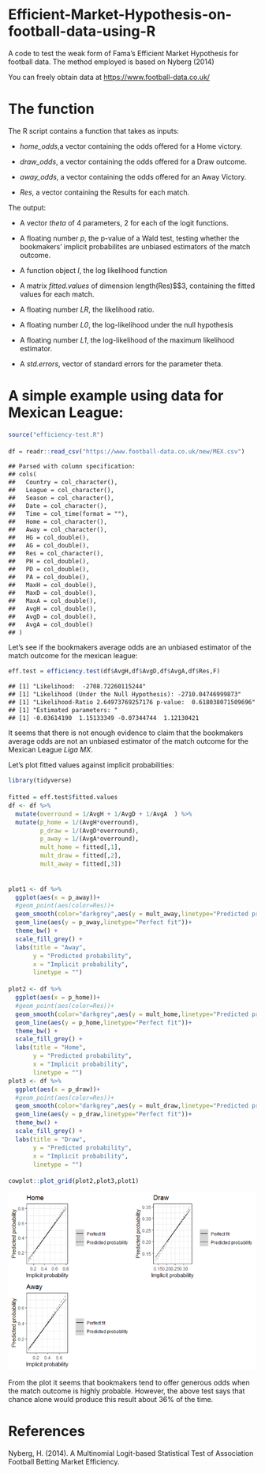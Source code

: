 Efficient-Market-Hypothesis-on-football-data-using-R
================

A code to test the weak form of Fama’s Efficient Market Hypothesis for
football data. The method employed is based on Nyberg (2014)

You can freely obtain data at <https://www.football-data.co.uk/>

# The function

The R script contains a function that takes as inputs:

  - *home\_odds*,a vector containing the odds offered for a Home
    victory.

  - *draw\_odds*, a vector containing the odds offered for a Draw
    outcome.

  - *away\_odds*, a vector containing the odds offered for an Away
    Victory.

  - *Res*, a vector containing the Results for each match.

The output:

  - A vector *theta* of 4 parameters, 2 for each of the logit functions.

  - A floating number *p*, the p-value of a Wald test, testing whether
    the bookmakers’ implicit probabilites are unbiased estimators of the
    match outcome.

  - A function object *l*, the log likelihood function

  - A matrix *fitted.values* of dimension length(Res)$$3, containing the
    fitted values for each match.

  - A floating number *LR*, the likelihood ratio.

  - A floating number *L0*, the log-likelihood under the null hypothesis

  - A floating number *L1*, the log-likelihood of the maximum likelihood
    estimator.

  - A *std.errors*, vector of standard errors for the parameter theta.

# A simple example using data for Mexican League:

``` r
source("efficiency-test.R")

df = readr::read_csv("https://www.football-data.co.uk/new/MEX.csv")
```

    ## Parsed with column specification:
    ## cols(
    ##   Country = col_character(),
    ##   League = col_character(),
    ##   Season = col_character(),
    ##   Date = col_character(),
    ##   Time = col_time(format = ""),
    ##   Home = col_character(),
    ##   Away = col_character(),
    ##   HG = col_double(),
    ##   AG = col_double(),
    ##   Res = col_character(),
    ##   PH = col_double(),
    ##   PD = col_double(),
    ##   PA = col_double(),
    ##   MaxH = col_double(),
    ##   MaxD = col_double(),
    ##   MaxA = col_double(),
    ##   AvgH = col_double(),
    ##   AvgD = col_double(),
    ##   AvgA = col_double()
    ## )

Let’s see if the bookmakers average odds are an unbiased estimator of
the match outcome for the mexican league:

``` r
eff.test = efficiency.test(df$AvgH,df$AvgD,df$AvgA,df$Res,F)
```

    ## [1] "Likelihood:  -2708.72260115244"
    ## [1] "Likelihood (Under the Null Hypothesis): -2710.04746999873"
    ## [1] "Likelihood-Ratio 2.64973769257176 p-value:  0.618038071509696"
    ## [1] "Estimated parameters: "
    ## [1] -0.03614190  1.15133349 -0.07344744  1.12130421

It seems that there is not enough evidence to claim that the bookmakers
average odds are not an unbiased estimator of the match outcome for the
Mexican League *Liga MX*.

Let’s plot fitted values against implicit probabilities:

``` r
library(tidyverse)

fitted = eff.test$fitted.values
df <- df %>% 
  mutate(overround = 1/AvgH + 1/AvgD + 1/AvgA  ) %>% 
  mutate(p_home = 1/(AvgH*overround),
         p_draw = 1/(AvgD*overround),
         p_away = 1/(AvgA*overround),
         mult_home = fitted[,1],
         mult_draw = fitted[,2],
         mult_away = fitted[,3])


plot1 <- df %>% 
  ggplot(aes(x = p_away))+
  #geom_point(aes(color=Res))+
  geom_smooth(color="darkgrey",aes(y = mult_away,linetype="Predicted probability"))+
  geom_line(aes(y = p_away,linetype="Perfect fit"))+
  theme_bw() +
  scale_fill_grey() +
  labs(title = "Away",
       y = "Predicted probability",
       x = "Implicit probability",
       linetype = "")

plot2 <- df %>% 
  ggplot(aes(x = p_home))+
  #geom_point(aes(color=Res))+
  geom_smooth(color="darkgrey",aes(y = mult_home,linetype="Predicted probability"))+
  geom_line(aes(y = p_home,linetype="Perfect fit"))+
  theme_bw() +
  scale_fill_grey() +
  labs(title = "Home",
       y = "Predicted probability",
       x = "Implicit probability",
       linetype = "")
plot3 <- df %>% 
  ggplot(aes(x = p_draw))+
  #geom_point(aes(color=Res))+
  geom_smooth(color="darkgrey",aes(y = mult_draw,linetype="Predicted probability"))+
  geom_line(aes(y = p_draw,linetype="Perfect fit"))+
  theme_bw() +
  scale_fill_grey() +
  labs(title = "Draw",
       y = "Predicted probability",
       x = "Implicit probability",
       linetype = "")

cowplot::plot_grid(plot2,plot3,plot1)
```

![](fittedvsimplicit-1.png)<!-- -->

From the plot it seems that bookmakers tend to offer generous odds
when the match outcome is highly probable. However, the above test
says that chance alone would produce this result about 36% of the time.

# References

Nyberg, H. (2014). A Multinomial Logit-based Statistical Test of
Association Football Betting Market Efficiency.
